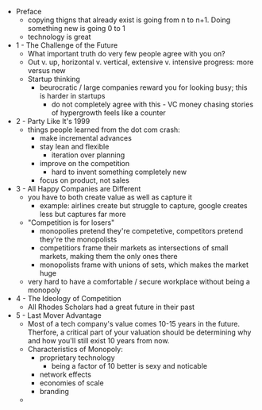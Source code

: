 - Preface
    - copying thigns that already exist is going from n to n+1. Doing something new is going 0 to 1
    - technology is great
- 1 - The Challenge of the Future
    - What important truth do very few people agree with you on?
    - Out v. up, horizontal v. vertical, extensive v. intensive progress: more versus new
    - Startup thinking
        - beurocratic / large companies reward you for looking busy; this is harder in startups
            - do not completely agree with this - VC money chasing stories of hypergrowth feels like a counter
- 2 - Party Like It's 1999
    - things people  learned from the dot com crash:
        - make incremental advances
        - stay lean and flexible
            - iteration over planning
        - improve on the competition
            - hard to invent something completely new
        - focus on product, not sales
- 3 - All Happy Companies are Different
    - you have to both create value as well as capture it
        - example: airlines create but struggle to capture, google creates less but captures far more
    - "Competition is for losers"
        - monopolies pretend they're competetive, competitors pretend they're the monopolists
        - competitiors frame their markets as intersections of small markets, making them the only ones there
        - monopolists frame with unions of sets, which makes the market huge
    - very hard to have a comfortable / secure workplace without being a monopoly
- 4 - The Ideology of Competition
    - All Rhodes Scholars had a great future in their past
- 5 - Last Mover Advantage
    - Most of a tech company's value comes 10-15 years in the future. Therfore, a critical part of your valuation should be determining why and how you'll still exist 10 years from now. 
    - Characteristics of Monopoly:
        - proprietary technology
            - being a factor of 10 better is sexy and noticable
        - network effects
        - economies of scale
        - branding
    - 